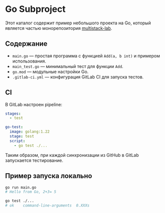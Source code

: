 # Go Subproject

Этот каталог содержит пример небольшого проекта на Go, который является частью монорепозитория [multistack-lab](https://github.com/AlexandrShapkin/multistack-lab).  

## Содержание
- `main.go` — простая программа с функцией `Add(a, b int)` и примером использования.
- `main_test.go` — минимальный тест для функции `Add`.
- `go.mod` — модульные настройки Go.
- `.gitlab-ci.yml` — конфигурация GitLab CI для запуска тестов.

## CI
В GitLab настроен pipeline:
```yaml
stages:
  - test

go-test:
  image: golang:1.22
  stage: test
  script:
    - go test ./...
```

Таким образом, при каждой синхронизации из GitHub в GitLab запускается тестирование.

## Пример запуска локально
```bash
go run main.go
# Hello from Go, 2+3= 5

go test ./...
# ok  	command-line-arguments	0.XXXs
```